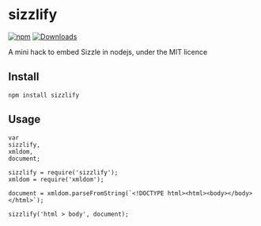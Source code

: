 # sizzlify
[![npm](https://img.shields.io/npm/v/sizzlify.svg?style=plastic)]()
[![Downloads](https://img.shields.io/npm/dt/sizzlify.svg?style=plastic)]()

A mini hack to embed Sizzle in nodejs, under the MIT licence

## Install
`npm install sizzlify`

## Usage
```JS
var
sizzlify,
xmldom,
document;

sizzlify = require('sizzlify');
xmldom = require('xmldom');

document = xmldom.parseFromString(`<!DOCTYPE html><html><body></body></html>`);

sizzlify('html > body', document);
```
